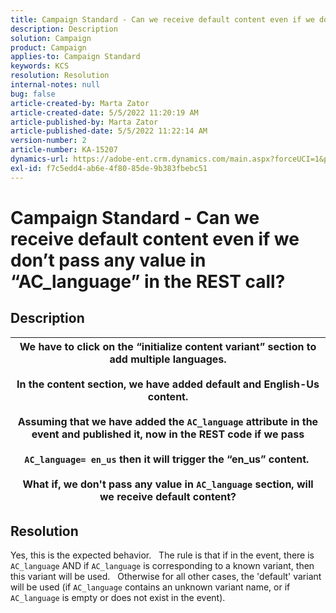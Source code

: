 ```yaml
---
title: Campaign Standard - Can we receive default content even if we don’t pass any value in “AC_language” in the REST call?
description: Description
solution: Campaign
product: Campaign
applies-to: Campaign Standard
keywords: KCS
resolution: Resolution
internal-notes: null
bug: false
article-created-by: Marta Zator
article-created-date: 5/5/2022 11:20:19 AM
article-published-by: Marta Zator
article-published-date: 5/5/2022 11:22:14 AM
version-number: 2
article-number: KA-15207
dynamics-url: https://adobe-ent.crm.dynamics.com/main.aspx?forceUCI=1&pagetype=entityrecord&etn=knowledgearticle&id=64ef1f53-65cc-ec11-a7b5-6045bd00dbbc
exl-id: f7c5edd4-ab6e-4f80-85de-9b383fbebc51
---
```

# Campaign Standard - Can we receive default content even if we don’t pass any value in “AC_language” in the REST call?

## Description



| We have to click on the “initialize content variant” section to add multiple languages.<br>   <br>  In the content section, we have added default and English-Us content.<br>   <br>  Assuming that we have added the `AC_language` attribute in the event and published it, now in the REST code if we pass<br><br>  `AC_language= en_us` then it will trigger the “en_us” content. <br><br>  What if, we don't pass any value in `AC_language` section, will we receive default content? |
| --- |



## Resolution


Yes, this is the expected behavior.
  
 The rule is that if in the event, there is `AC_language` AND if `AC_language` is corresponding to a known variant, then this variant will be used.
  
 Otherwise for all other cases, the 'default' variant will be used (if `AC_language` contains an unknown variant name, or if `AC_language` is empty or does not exist in the event).
